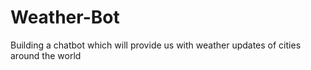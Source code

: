# Weather-Bot
Building a chatbot which will provide us with weather updates of cities around the world 
